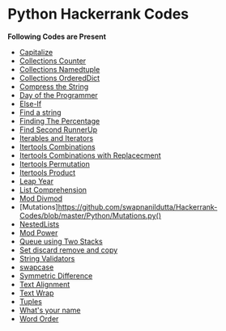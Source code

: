# Python Hackerrank Codes

**Following Codes are Present**


* [Capitalize](https://github.com/swapnanildutta/Hackerrank-Codes/blob/master/Python/Capitalize!.py)
* [Collections Counter](https://github.com/swapnanildutta/Hackerrank-Codes/blob/master/Python/CollectionsCounter.py)
* [Collections Namedtuple](https://github.com/swapnanildutta/Hackerrank-Codes/blob/master/Python/CollectionsNamedtuple.py)
* [Collections OrderedDict](https://github.com/swapnanildutta/Hackerrank-Codes/blob/master/Python/CollectionsOrderedDict.py)
* [Compress the String](https://github.com/swapnanildutta/Hackerrank-Codes/blob/master/Python/Compress%20the%20String.py)
* [Day of the Programmer](https://github.com/swapnanildutta/Hackerrank-Codes/blob/master/Python/Day-of-the-Programmer.py)
* [Else-If](https://github.com/swapnanildutta/Hackerrank-Codes/blob/master/Python/Else-If.py)
* [Find a string](https://github.com/swapnanildutta/Hackerrank-Codes/blob/master/Python/Find%20a%20string.py)
* [Finding The Percentage](https://github.com/swapnanildutta/Hackerrank-Codes/blob/master/Python/FindingThePercentage.py)
* [Find Second RunnerUp](https://github.com/swapnanildutta/Hackerrank-Codes/blob/master/Python/FindSecondRunnerUp.py)
* [Iterables and Iterators](https://github.com/swapnanildutta/Hackerrank-Codes/blob/master/Python/Iterables%20and%20Iterators.py)
* [Itertools Combinations](https://github.com/swapnanildutta/Hackerrank-Codes/blob/master/Python/ItertoolsCombinations.py)
* [Itertools Combinations with Replacecment](https://github.com/swapnanildutta/Hackerrank-Codes/blob/master/Python/ItertoolsCombinations_with_replacement.py)
* [Itertools Permutation](https://github.com/swapnanildutta/Hackerrank-Codes/blob/master/Python/ItertoolsPermutations.py)
* [Itertools Product](https://github.com/swapnanildutta/Hackerrank-Codes/blob/master/Python/ItertoolsProduct.py)
* [Leap Year](https://github.com/swapnanildutta/Hackerrank-Codes/blob/master/Python/LeapYear.py)
* [List Comprehension](https://github.com/swapnanildutta/Hackerrank-Codes/blob/master/Python/ListComprehensions.py)
* [Mod Divmod](https://github.com/swapnanildutta/Hackerrank-Codes/blob/master/Python/ModDivmod.py)
* [Mutations]https://github.com/swapnanildutta/Hackerrank-Codes/blob/master/Python/Mutations.py()
* [NestedLists](https://github.com/swapnanildutta/Hackerrank-Codes/blob/master/Python/NestedLists.py)
* [Mod Power](https://github.com/swapnanildutta/Hackerrank-Codes/blob/master/Python/Power%20-%20Mod%20Power.py)
* [Queue using Two Stacks](https://github.com/bolajixi/Hackerrank-Codes/blob/Add_Queue-DoubleStack/Python/QueueUsingTwoStacks.py)
* [Set discard remove and copy](https://github.com/swapnanildutta/Hackerrank-Codes/blob/master/Python/Set%20.discard()%2C%20.remove()%20%26%20.pop().py)
* [String Validators](https://github.com/swapnanildutta/Hackerrank-Codes/blob/master/Python/String%20Validators.py)
* [swapcase](https://github.com/swapnanildutta/Hackerrank-Codes/blob/master/Python/sWAPcASE.py)
* [Symmetric Difference](https://github.com/swapnanildutta/Hackerrank-Codes/blob/master/Python/SymmetricDifference.py)
* [Text Alignment](https://github.com/swapnanildutta/Hackerrank-Codes/blob/master/Python/Text%20Alignment.py)
* [Text Wrap](https://github.com/swapnanildutta/Hackerrank-Codes/blob/master/Python/Text%20Wrap.pyv)
* [Tuples](https://github.com/swapnanildutta/Hackerrank-Codes/blob/master/Python/Tuples.py)
* [What's your name](https://github.com/swapnanildutta/Hackerrank-Codes/blob/master/Python/What's%20Your%20Name.py)
* [Word Order](https://github.com/swapnanildutta/Hackerrank-Codes/blob/master/Python/Word%20Order.py)

